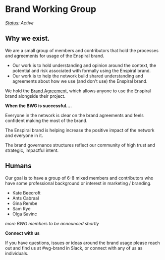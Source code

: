 # Brand Working Group

[_Status_](https://docs.google.com/document/d/1RQrZE_9iw0ewIj7UCvC7SBLCziYwfi13vM5FbRDBCx4/edit?usp=sharing)_: Active_

## Why we exist.

We are a small group of members and contributors that hold the processes and agreements for usage of the Enspiral brand.

* Our work is to hold understanding and opinion around the context, the potential and risk associated with formally using the Enspiral brand.
* Our work is to help the network build shared understanding and agreements about how we use \(and don't use\) the Enspiral brand.

We hold the [Brand Agreement](../agreements/brand.md), which allows anyone to use the Enspiral brand alongside their project.

**When the BWG is successful....**

Everyone in the network is clear on the brand agreements and feels confident making the most of the brand.

The Enspiral brand is helping increase the positive impact of the network and everyone in it.

The brand governance structures reflect our community of high trust and strategic, impactful intent.

## Humans

Our goal is to have a group of 6-8 mixed members and contributors who have some professional background or interest in marketing / branding.

* Kate Beecroft
* Ants Cabraal
* Gina Rembe
* Sam Rye
* Olga Savinc

_more BWG members to be announced shortly_

**Connect with us**

If you have questions, issues or ideas around the brand usage please reach out and find us at \#wg-brand in Slack, or connect with any of us as individuals.

